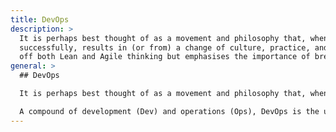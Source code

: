 ```yaml
---
title: DevOps
description: >
  It is perhaps best thought of as a movement and philosophy that, when applied
  successfully, results in (or from) a change of culture, practice, and organisation. It feeds
  off both Lean and Agile thinking but emphasises the importance of breaking...
general: >
  ## DevOps

  It is perhaps best thought of as a movement and philosophy that, when applied successfully, results in (or from) a change of culture, practice, and organisation. It feeds off both Lean and Agile thinking but emphasises the importance of breaking down cultural impediments to change. Its ambition is to break-down silo-thinking, focusing the organisation on the rapid continuous deployment of well-defined functionality in collaboration with the customer.

  A compound of development (Dev) and operations (Ops), DevOps is the union of people, process, and technology to continually provide value to customers. DevOps enables formerly siloed roles—development, IT operations, quality engineering, and security—to coordinate and collaborate to produce better, more reliable products. By adopting a DevOps culture along with DevOps practices and tools, teams gain the ability to better respond to customer needs, increase confidence in the applications they build, and achieve business goals faster.
---
```

